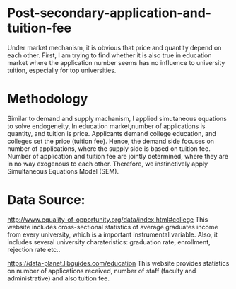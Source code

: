 # Post-secondary-application-and-tuition-fee
Under market mechanism, it is obvious that price and quantity depend on each other. 
First, I am trying to find whether it is also true in education market where the application number seems has no influence to university tuition, especially for top universities. 

# Methodology
Similar to demand and supply machanism, I applied simutaneous equations to solve endogeneity,
In education market,number of applications is quantity, and tuition is price. 
Applicants demand college education, and colleges set the price (tuition fee). 
Hence, the demand side focuses on number of applications, where the supply side is based on tuition fee. 
Number of application and tuition fee are jointly determined, where they are in no way exogenous to each other. 
Therefore, we instinctively apply Simultaneous Equations Model (SEM). 

# Data Source:
http://www.equality-of-opportunity.org/data/index.html#college 
This website includes cross-sectional statistics of average graduates income from every university, which is a important instrumental variable.
Also, it includes several university charateristics: graduation rate, enrollment, rejection rate etc..

https://data-planet.libguides.com/education 
This website provides statistics on number of applications received, number of staff (faculty and administrative)
and also tuition fee.
